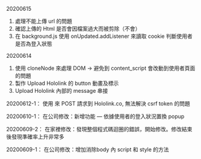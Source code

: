 20200615
1. 處理不能上傳 url 的問題
2. 確認上傳的 Html 是否會因檔案過大而被剪除（不會）
3. 在 background.js 使用 onUpdated.addListener 來讀取 cookie 判斷使用者是否為登入狀態


20200614
1. 使用 cloneNode 來處理 DOM -> 避免到 content_script 會改動到使用者頁面的問題
2. 製作 Upload Hololink 的 button 動畫及標示
3. Upload Hololink 內部的 message 串接

20200612-1：
    使用 <Fetch> 來 POST 請求到 Hololink.co, 無法解決 csrf token 的問題

20200610-1：
    在公司修改：新增功能 — 依據使用者的登入狀況置換 popup

20200609-2：
    在家裡修改：發現整個程式碼迴圈的錯誤，開始修改。修改結束後發現準確率上升非常多

20200609-1：
    在公司修改：增加消除body 內 script 和 style 的方法

    